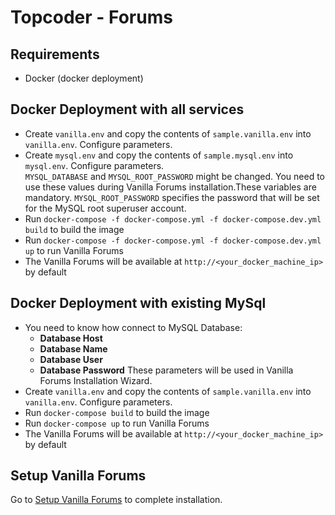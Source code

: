 # Topcoder - Forums

## Requirements

- Docker (docker deployment)

## Docker Deployment with all services
- Create `vanilla.env` and copy the contents of  `sample.vanilla.env` into `vanilla.env`. Configure parameters.
- Create `mysql.env` and copy the contents of  `sample.mysql.env` into `mysql.env`. Configure parameters.    
`MYSQL_DATABASE` and `MYSQL_ROOT_PASSWORD` might be changed. You need to use these values during Vanilla Forums
installation.These variables are mandatory. 
  `MYSQL_ROOT_PASSWORD` specifies the password that will be set for the MySQL root superuser account.
- Run `docker-compose -f docker-compose.yml -f docker-compose.dev.yml build` to build the image
- Run `docker-compose -f docker-compose.yml -f docker-compose.dev.yml up` to run Vanilla Forums
- The Vanilla Forums will be available at `http://<your_docker_machine_ip>` by default

## Docker Deployment with existing MySql
- You need to know how connect to MySQL Database:
     - **Database Host**  
     - **Database Name** 
     - **Database User** 
     - **Database Password**
  These parameters will be used in Vanilla Forums Installation Wizard.   
- Create `vanilla.env` and copy the contents of  `sample.vanilla.env` into `vanilla.env`. Configure parameters.
- Run `docker-compose build` to build the image
- Run `docker-compose up` to run Vanilla Forums
- The Vanilla Forums will be available at `http://<your_docker_machine_ip>` by default

## Setup Vanilla Forums 

Go to [Setup Vanilla Forums](./docs/SetupVanillaForums.md) to complete installation.
